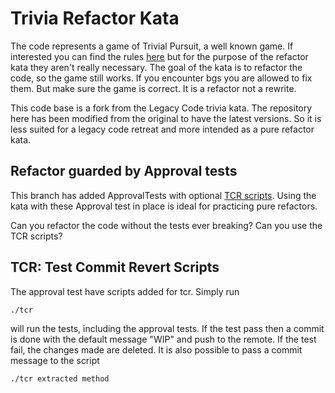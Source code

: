 Trivia Refactor Kata
========================

The code represents a game of Trivial Pursuit, a well known game. If interested you can find the rules [here](https://www.boardgameswizard.com/wp-content/uploads/2020/03/TrivialPursuit1980sedition.pdf) but for the purpose of the refactor kata they aren't really necessary. The goal of the kata is to refactor the code, so the game still works. If you encounter bgs you are allowed to fix them. But make sure the game is correct. It is a refactor not a rewrite.

This code base is a fork from the Legacy Code trivia kata. The repository here has been modified from the original to have the latest versions. So it is less suited for a legacy code retreat and more intended as a pure refactor kata.

## Refactor guarded by Approval tests

This branch has added ApprovalTests with optional [TCR scripts](https://medium.com/@kentbeck_7670/test-commit-revert-870bbd756864). Using the kata with these Approval test in place is ideal for practicing pure refactors.

Can you refactor the code without the tests ever breaking? Can you use the TCR scripts?

## TCR: Test Commit Revert Scripts

The approval test have scripts added for tcr. Simply run

```
./tcr 
```

will run the tests, including the approval tests. If the test pass then a commit is done with the default message "WIP" and push to the remote. If the test fail, the changes made are deleted.
It is also possible to pass a commit message to the script

```
./tcr extracted method 
```


